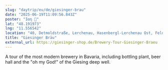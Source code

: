 ```yaml
---
slug: "daytrip/eu/de/giesinger-brau"
date: "2025-06-19T11:09:56.843Z"
poster: "Iαη 🍺"
lat: "48.191973"
lng: "11.556542"
location: "40, Detmoldstraße, Lerchenau, Hasenbergl-Lerchenau Ost, Feldmoching-Hasenbergl, Munich, Bavaria, 80935, Germany"
title: "Giesinger Bräu"
external_url: https://giesinger-shop.de/Brewery-Tour-Giesinger-Braeu
---
```

A tour of the most modern brewery in Bavaria, including bottling plant, beer hall and the "oh my God!" of the Giesing deep well.
